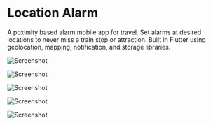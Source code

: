 # Location Alarm

A poximity based alarm mobile app for travel. Set alarms at desired locations to never miss a train stop or attraction.
Built in Flutter using geolocation, mapping, notification, and storage libraries.

![Screenshot](documentation/x4LaTmy1JM.png)

![Screenshot](documentation/9DMatpjYOx.png)

![Screenshot](documentation/hpsneGYIwG.png)

![Screenshot](documentation/28kyDS7Pfs.png)

![Screenshot](documentation/oEG7QShjMM.png)

